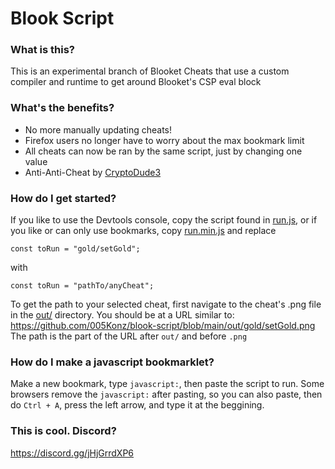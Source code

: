 # Blook Script

### What is this?
This is an experimental branch of Blooket Cheats that use a custom compiler and runtime to get around Blooket's CSP eval block

### What's the benefits?
* No more manually updating cheats!
* Firefox users no longer have to worry about the max bookmark limit
* All cheats can now be ran by the same script, just by changing one value
* Anti-Anti-Cheat by [CryptoDude3](https://github.com/CryptoDude3/)

### How do I get started?
If you like to use the Devtools console, copy the script found in [run.js](/run.js), or if you like or can only use bookmarks, copy [run.min.js](/run.min.js) and replace
```
const toRun = "gold/setGold";
```
with
```
const toRun = "pathTo/anyCheat";
```
To get the path to your selected cheat, first navigate to the cheat's .png file in the [out/](out/) directory. You should be at a URL similar to: https://github.com/005Konz/blook-script/blob/main/out/gold/setGold.png
The path is the part of the URL after `out/` and before `.png`

### How do I make a javascript bookmarklet?
Make a new bookmark, type `javascript:`, then paste the script to run.
Some browsers remove the `javascript:` after pasting, so you can also paste, then do `Ctrl + A`, press the left arrow, and type it at the beggining.

### This is cool. Discord?
https://discord.gg/jHjGrrdXP6